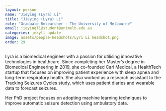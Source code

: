 ```yaml
---
layout: person
name: "Jieying (Lyra) Li"
title: "Jieying (Lyra) Li"
role: "Graduate Researcher - The University of Melbourne"
email: jieyingl1@student@unimelb.edu.au
categories: jekyll update
image: assets/people-headshots/Lyri Li headshot.png
order: 29
---
```

Lyra is a biomedical engineer with a passion for utilising innovative technologies in healthcare. Since completing her Master’s degree in Biomedical Engineering in 2019, she co-founded Cari Medical, a HealthTech startup that focuses on improving patient experience with sleep apnea and long-term respiratory health. She also worked as a research assistant to the Tracking Seizures Cycles study, which uses patient diaries and wearable data to forecast seizures.  

Her PhD project focuses on adopting machine learning techniques to improve automatic seizure detection using ambulatory data.

